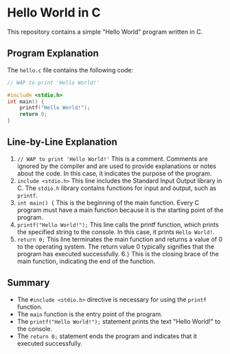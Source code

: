 # Hello World in C

This repository contains a simple "Hello World" program written in C.

## Program Explanation

The `hello.c` file contains the following code:

```c
// WAP to print 'Hello World!'

#include <stdio.h>
int main() {
    printf("Hello World!");
    return 0;
}
```
## Line-by-Line Explanation
1. `// WAP to print 'Hello World!'`
This is a comment. Comments are ignored by the compiler and are used to provide explanations or notes about the code. In this case, it indicates the purpose of the program.
2. `include <stdio.h>`
This line includes the Standard Input Output library in C. The `stdio.h` library contains functions for input and output, such as `printf`.
3. `int main() {`
This is the beginning of the main function. Every C program must have a main function because it is the starting point of the program.
4. `printf("Hello World!");`
This line calls the printf function, which prints the specified string to the console. In this case, it prints `Hello World!`.
5. `return 0;`
This line terminates the main function and returns a value of 0 to the operating system.
The return value 0 typically signifies that the program has executed successfully.
6.`}`
This is the closing brace of the main function, indicating the end of the function.

## Summary
- The `#include <stdio.h>` directive is necessary for using the `printf` function.
- The `main` function is the entry point of the program.
- The `printf("Hello World!");` statement prints the text "Hello World!" to the console.
- The `return 0;` statement ends the program and indicates that it executed successfully.
